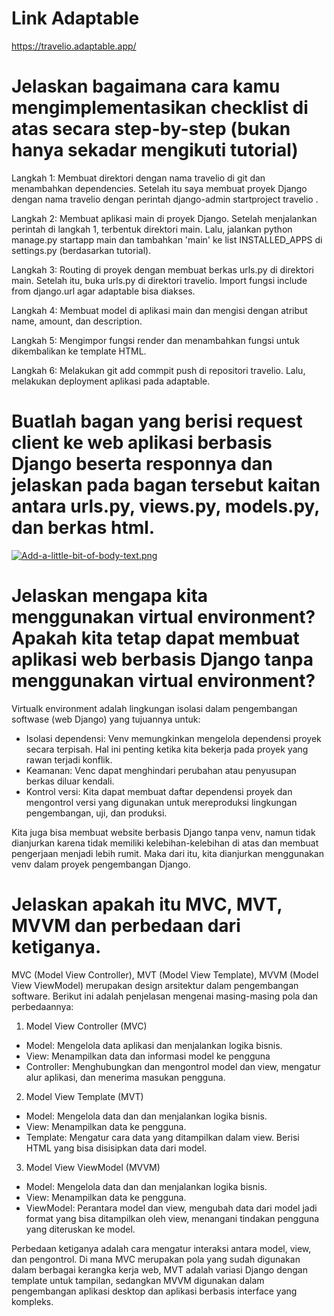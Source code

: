 <h1>Link Adaptable</h1>

https://travelio.adaptable.app/

<h1>Jelaskan bagaimana cara kamu mengimplementasikan checklist di atas secara step-by-step (bukan hanya sekadar mengikuti tutorial)</h1>

Langkah 1: Membuat direktori dengan nama travelio di git dan menambahkan dependencies. Setelah itu saya membuat proyek Django dengan nama travelio dengan perintah django-admin startproject travelio .

Langkah 2: Membuat aplikasi main di proyek Django. Setelah menjalankan perintah di langkah 1, terbentuk direktori main. Lalu, jalankan python manage.py startapp main dan tambahkan 'main' ke list INSTALLED_APPS di settings.py (berdasarkan tutorial).

Langkah 3: Routing di proyek dengan membuat berkas urls.py di direktori main. Setelah itu, buka urls.py di direktori travelio. Import fungsi include from django.url agar adaptable bisa diakses.

Langkah 4: Membuat model di aplikasi main dan mengisi dengan atribut name, amount, dan description.

Langkah 5: Mengimpor fungsi render dan menambahkan fungsi untuk dikembalikan ke template HTML.

Langkah 6: Melakukan git add commpit push di repositori travelio. Lalu, melakukan deployment aplikasi pada adaptable.

<h1>Buatlah bagan yang berisi request client ke web aplikasi berbasis Django beserta responnya dan jelaskan pada bagan tersebut kaitan antara urls.py, views.py, models.py, dan berkas html.</h1>

[![Add-a-little-bit-of-body-text.png](https://i.postimg.cc/YqH85Q6T/Add-a-little-bit-of-body-text.png)](https://postimg.cc/jCMzNwkh)

<h1>Jelaskan mengapa kita menggunakan virtual environment? Apakah kita tetap dapat membuat aplikasi web berbasis Django tanpa menggunakan virtual environment?</h1>

Virtualk environment adalah lingkungan isolasi dalam pengembangan softwase (web Django) yang tujuannya untuk:
- Isolasi dependensi: Venv memungkinkan mengelola dependensi proyek secara terpisah. Hal ini penting ketika kita bekerja pada proyek yang rawan terjadi konflik. 
- Keamanan: Venc dapat menghindari perubahan atau penyusupan berkas diluar kendali.
- Kontrol versi: Kita dapat membuat daftar dependensi proyek dan mengontrol versi yang digunakan untuk mereproduksi lingkungan pengembangan, uji, dan produksi.

Kita juga bisa membuat website berbasis Django tanpa venv, namun tidak dianjurkan karena tidak memiliki kelebihan-kelebihan di atas dan membuat pengerjaan menjadi lebih rumit. Maka dari itu, kita dianjurkan menggunakan venv dalam proyek pengembangan Django.

<h1>Jelaskan apakah itu MVC, MVT, MVVM dan perbedaan dari ketiganya.</h1>

MVC (Model View Controller), MVT (Model View Template), MVVM (Model View ViewModel) merupakan design arsitektur dalam pengembangan software. Berikut ini adalah penjelasan mengenai masing-masing pola dan perbedaannya:
1. Model View Controller (MVC)
- Model: Mengelola data aplikasi dan menjalankan logika bisnis.
- View: Menampilkan data dan informasi model ke pengguna 
- Controller: Menghubungkan dan mengontrol model dan view, mengatur alur aplikasi, dan menerima masukan pengguna.

2. Model View Template (MVT)
- Model: Mengelola data dan dan menjalankan logika bisnis.
- View: Menampilkan data ke pengguna.
- Template: Mengatur cara data yang ditampilkan dalam view. Berisi HTML yang bisa disisipkan data dari model.

3. Model View ViewModel (MVVM)
- Model: Mengelola data dan dan menjalankan logika bisnis.
- View: Menampilkan data ke pengguna.
- ViewModel: Perantara model dan view, mengubah data dari model jadi format yang bisa ditampilkan oleh view, menangani tindakan pengguna yang diteruskan ke model.

Perbedaan ketiganya adalah cara mengatur interaksi antara model, view, dan pengontrol. Di mana MVC merupakan pola yang sudah digunakan dalam berbagai kerangka kerja web, MVT adalah variasi Django dengan template untuk tampilan, sedangkan MVVM digunakan dalam pengembangan aplikasi desktop dan aplikasi berbasis interface yang kompleks.
